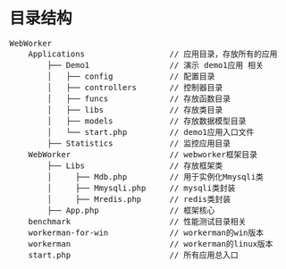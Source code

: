 # 目录结构
<pre>
WebWorker
    Applications                  // 应用目录，存放所有的应用
        ├── Demo1                 // 演示 demo1应用 相关
        │   ├── config            // 配置目录
        │   ├── controllers       // 控制器目录
        │   ├── funcs             // 存放函数目录
        │   ├── libs              // 存放类目录
        │   ├── models            // 存放数据模型目录
        │   └── start.php         // demo1应用入口文件
        ├── Statistics            // 监控应用目录
    WebWorker                     // webworker框架目录
        ├── Libs                  // 存放框架类
        │     ├── Mdb.php         // 用于实例化Mmysqli类
        │     ├── Mmysqli.php     // mysqli类封装
        │     ├── Mredis.php      // redis类封装
        ├── App.php               // 框架核心
    benchmark                     // 性能测试目录相关
    workerman-for-win             // workerman的win版本
    workerman                     // workerman的linux版本
    start.php                     // 所有应用总入口
</pre>
